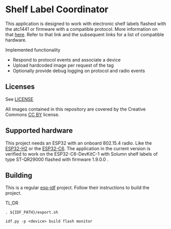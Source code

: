 Shelf Label Coordinator
=====

This application is designed to work with electronic shelf labels flashed with
the atc1441 or firmware with a compatible protocol. More information on that 
[here](https://github.com/atc1441/ZBS_Flasher). Refer to that link and the 
subsequent links for a list of compatible hardware.

Implemented functionality
* Respond to protocol events and associate a device
* Upload hardcoded image per request of the tag
* Optionally provide debug logging on protocol and radio events

Licenses
---
See [LICENSE](./LICENSE)

All images contained in this repository are covered by the Creative Commons [CC BY](https://creativecommons.org/licenses/by/4.0/legalcode) license. 

Supported hardware
---

This project needs an ESP32 with an onboard 802.15.4 radio. Like the 
[ESP32-H2](https://www.espressif.com/en/products/socs/esp32-h2) or 
the [ESP32-C6](https://www.espressif.com/en/products/socs/esp32-c6). The application in the current version is 
verified to work on the ESP32-C6-DevKitC-1 with Solumn shelf labels of type ST-QR29000 flashed with firmware 
1.9.0.0 .

Building
----

This is a regular [esp-idf](https://github.com/espressif/esp-idf) project. Follow their 
instructions to build the project.

TL;DR
```text
. ${IDF_PATH}/export.sh

idf.py -p <device> build flash monitor
```
